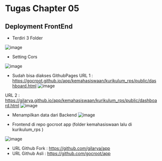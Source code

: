 # Tugas Chapter 05
## Deployment FrontEnd
- Terdiri 3 Folder 

![image](https://github.com/gocroot/app/assets/93990041/d5369672-2786-47a6-a847-6d13bc4774e7)

- Setting Cors

![image](https://github.com/gocroot/app/assets/93990041/08a719b7-f2ac-4c6f-ba46-05609bed18fa)

- Sudah bisa diakses GithubPages
 URL 1 :  https://gocroot.github.io/app/kemahasiswaan/kurikulum_rps/public/dashboard.html
![image](https://github.com/GilarYa/1214022/assets/93990041/b5262d06-d761-41f2-bf61-1b17babf1175)

URL 2 : https://gilarya.github.io/app/kemahasiswaan/kurikulum_rps/public/dashboard.html
![image](https://github.com/GilarYa/1214022/assets/93990041/3a7f7516-7a10-42f6-b784-2259e6bf4e78)

- Menampilkan data dari Backend
![image](https://github.com/gocroot/app/assets/93990041/290cf6cc-c5aa-42f2-85ad-232aeaddd23b)

- Frontend di repo gocroot app (folder kemahasiswaan lalu di kurikulum_rps )

![image](https://github.com/gocroot/app/assets/93990041/055f3b27-e9e2-48b1-93cc-c1f67285af5e)

- URL Github Fork : https://github.com/gilarya/app
- URL Github Asli : https://github.com/gocroot/app